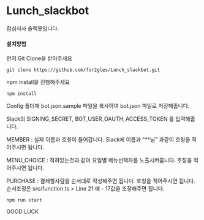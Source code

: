 # Lunch_slackbot
점심식사 슬랙봇입니다.

#### 설치방법

먼저 Git Clone을 받아주세요

```
git clone https://github.com/for2gles/Lunch_slackbot.git
```

npm install을 진행해주세요

```
npm install
```

Config 폴더에 bot.json.sample 파일을 복사하여 bot.json 파일로 저장해줍니다.

Slack의 SIGNING_SECRET, BOT_USER_OAUTH_ACCESS_TOKEN 를 입력해줍니다.

MEMBER : 실제 이름과 호칭이 들어갑니다. Slack에 이름과 "**님" 과같이 호칭을 적어주시면 됩니다.

MENU_CHOICE : 적혀있는것과 같이 요일별 메뉴선택자를 노출시켜줍니다. 호칭을 적어주시면 됩니다.

PURCHASE : 결제할사람을 순서대로 작성해주면 됩니다. 호칭을 적어주시면 됩니다. 순서조정은 src/function.ts > Line 21 에 - 17값을 조정해주면 됩니다.


```
npm run start
```

GOOD LUCK
